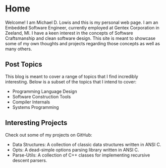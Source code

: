 # Home

Welcome! I am Michael D. Lowis and this is my personal web page. I am
an Embedded Software Engineer, currently employed at Gentex Corporation
in Zeeland, MI. I have a keen interest in the concepts of Software
Craftsmanship and clean software design. This site is meant to showcase
some of my own thoughts and projects regarding those concepts as well
as many others.

## Post Topics

This blog is meant to cover a range of topics that I find incredibly
interesting. Below is a subset of the topics that I intend to cover:

* Programming Language Design 
* Software Construction Tools 
* Compiler Internals 
* Systems Programming

## Interesting Projects

Check out some of my projects on GitHub:

* Data Structures: A collection of classic data structures written in ANSI C.  
* Opts: A dead-simple options parsing library written in ANSI C.
* Parse-Utils: A collection of C++ classes for implementing recursive descent parsers.

